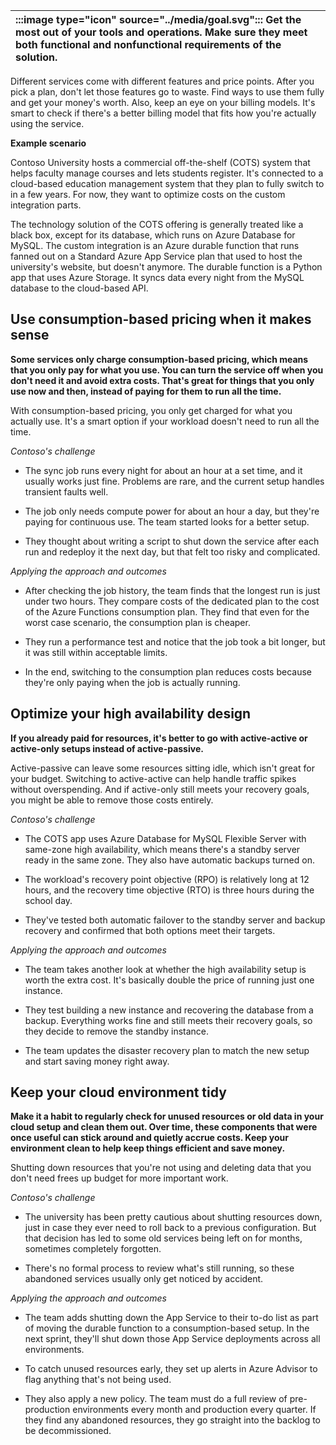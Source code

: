 | :::image type="icon" source="../media/goal.svg"::: Get the most out of your tools and operations. Make sure they meet both functional and nonfunctional requirements of the solution. |
| :----------------------------------------------------------------------------------------------------------------------------- |

Different services come with different features and price points. After you pick a plan, don't let those features go to waste. Find ways to use them fully and get your money's worth. Also, keep an eye on your billing models. It's smart to check if there's a better billing model that fits how you're actually using the service.

**Example scenario**

Contoso University hosts a commercial off-the-shelf (COTS) system that helps faculty manage courses and lets students register. It's connected to a cloud-based education management system that they plan to fully switch to in a few years. For now, they want to optimize costs on the custom integration parts.

The technology solution of the COTS offering is generally treated like a black box, except for its database, which runs on Azure Database for MySQL. The custom integration is an Azure durable function that runs fanned out on a Standard Azure App Service plan that used to host the university's website, but doesn't anymore. The durable function is a Python app that uses Azure Storage. It syncs data every night from the MySQL database to the cloud-based API.

## Use consumption-based pricing when it makes sense

**Some services only charge consumption-based pricing, which means that you only pay for what you use. You can turn the service off when you don't need it and avoid extra costs. That's great for things that you only use now and then, instead of paying for them to run all the time.**

With consumption-based pricing, you only get charged for what you actually use. It's a smart option if your workload doesn't need to run all the time.

*Contoso's challenge*

- The sync job runs every night for about an hour at a set time, and it usually works just fine. Problems are rare, and the current setup handles transient faults well.

- The job only needs compute power for about an hour a day, but they're paying for continuous use. The team started looks for a better setup.

- They thought about writing a script to shut down the service after each run and redeploy it the next day, but that felt too risky and complicated.

*Applying the approach and outcomes*

- After checking the job history, the team finds that the longest run is just under two hours. They compare costs of the dedicated plan to the cost of the Azure Functions consumption plan. They find that even for the worst case scenario, the consumption plan is cheaper.

- They run a performance test and notice that the job took a bit longer, but it was still within acceptable limits.

- In the end, switching to the consumption plan reduces costs because they're only paying when the job is actually running.

## Optimize your high availability design

**If you already paid for resources, it's better to go with active-active or active-only setups instead of active-passive.**

Active-passive can leave some resources sitting idle, which isn't great for your budget. Switching to active-active can help handle traffic spikes without overspending. And if active-only still meets your recovery goals, you might be able to remove those costs entirely.

*Contoso's challenge*

- The COTS app uses Azure Database for MySQL Flexible Server with same-zone high availability, which means there's a standby server ready in the same zone. They also have automatic backups turned on.

- The workload's recovery point objective (RPO) is relatively long at 12 hours, and the recovery time objective (RTO) is three hours during the school day.
- They've tested both automatic failover to the standby server and backup recovery and confirmed that both options meet their targets.

*Applying the approach and outcomes*

- The team takes another look at whether the high availability setup is worth the extra cost. It's basically double the price of running just one instance.

- They test building a new instance and recovering the database from a backup. Everything works fine and still meets their recovery goals, so they decide to remove the standby instance.
- The team updates the disaster recovery plan to match the new setup and start saving money right away.

## Keep your cloud environment tidy

**Make it a habit to regularly check for unused resources or old data in your cloud setup and clean them out. Over time, these components that were once useful can stick around and quietly accrue costs. Keep your environment clean to help keep things efficient and save money.**

Shutting down resources that you're not using and deleting data that you don't need frees up budget for more important work.

*Contoso's challenge*

- The university has been pretty cautious about shutting resources down, just in case they ever need to roll back to a previous configuration. But that decision has led to some old services being left on for months, sometimes completely forgotten.

- There's no formal process to review what's still running, so these abandoned services usually only get noticed by accident.

*Applying the approach and outcomes*

- The team adds shutting down the App Service to their to-do list as part of moving the durable function to a consumption-based setup. In the next sprint, they'll shut down those App Service deployments across all environments.

- To catch unused resources early, they set up alerts in Azure Advisor to flag anything that's not being used.
- They also apply a new policy. The team must do a full review of pre-production environments every month and production every quarter. If they find any abandoned resources, they go straight into the backlog to be decommissioned.